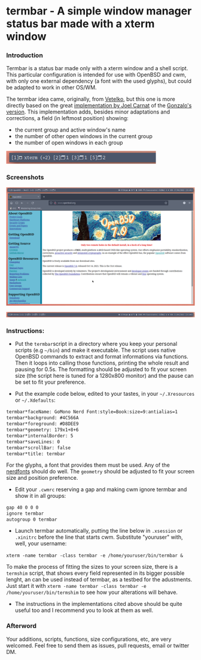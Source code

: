 # termbar - A simple window manager status bar made with a xterm window

### Introduction
Termbar is a status bar made only with a xterm window and a shell script. This particular configuration is intended for use with OpenBSD and cwm, with only one external dependency (a font with the used glyphs), but could be adapted to work in other OS/WM.

The termbar idea came, originally, from [Vetelko][1], but this one is more directly based on the great [implementation by Joel Carnat][2] of the [Gonzalo's version][3]. This implementation adds, besides minor adaptations and corrections, a field (in leftmost position) showing:
   - the current group and active window's name
   - the number of other open windows in the current group
   - the number of open windows in each group

   ![screenshot of the field detailed above](./screenshot2.png)

[1]: https://github.com/vetelko/termbar
[2]: https://www.tumfatig.net/2020/a-simple-shell-status-bar-for-openbsd-and-cwm1/
[3]: https://github.com/gonzalo-/termbar

### Screenshots
![termbar full screen screenshot](./screenshot0.png)

![termbar screenshot](./screenshot1.png)

### Instructions:
- Put the `termbar`script in a directory where you keep your personal scripts (e.g `~/bin`) and make it executable. The script uses native OpenBSD commands to extract and format informations via functions. Then it loops into calling those functions, printing the whole result and pausing for 0.5s. The formatting should be adjusted to fit your screen size (the script here is tuned for a 1280x800 monitor) and the pause can be set to fit your preference.

- Put the example code below, edited to your tastes, in your `~/.Xresources` or `~/.Xdefaults`:
```
termbar*faceName: GoMono Nerd Font:style=Book:size=9:antialias=1
termbar*background: #4C566A
termbar*foreground: #D8DEE9
termbar*geometry: 179x1+8+6
termbar*internalBorder: 5
termbar*saveLines: 0
termbar*scrollBar: false
termbar*title: termbar
```
   For the glyphs, a font that provides them must be used. Any of the [nerdfonts](https://www.nerdfonts.com) should do well.
   The `geometry` should be adjusted to fit your screen size and position preference.

- Edit your `.cwmrc` reserving a gap and making cwm ignore termbar and show it in all groups:
```
gap 40 0 0 0
ignore termbar
autogroup 0 termbar
```

- Launch termbar automatically, putting the line below in `.xsession` or `.xinitrc` before the line that starts cwm. Substitute "youruser" with, well, your username:

`xterm -name termbar -class termbar -e /home/youruser/bin/termbar &`

To make the process of fitting the sizes to your screen size, there is a `termshim` script, that shows every field represented in its bigger possible lenght, an can be used instead of termbar, as a testbed for the adustments. Just start it with `xterm -name termbar -class termbar -e /home/youruser/bin/termshim` to see how your alterations will behave.


* The instructions in the implementations cited above should be quite useful too and I recommend you to look at them as well.

### Afterword
Your additions, scripts, functions, size configurations, etc, are very welcomed. Feel free to send them as issues, pull requests, email or twitter DM.
